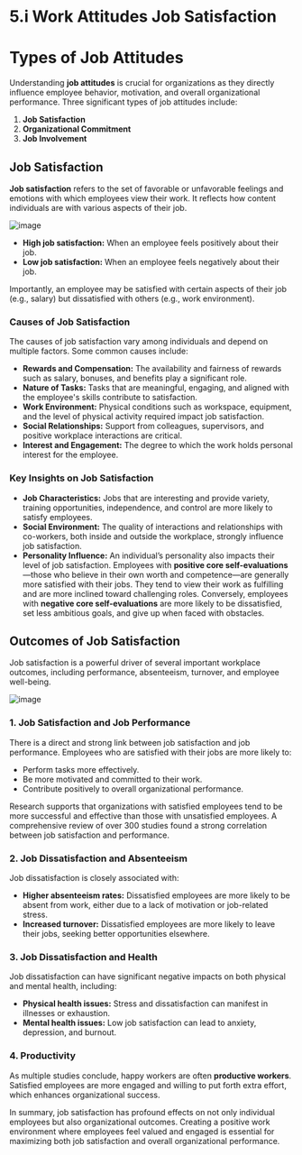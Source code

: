# 5.i Work Attitudes Job Satisfaction

# Types of Job Attitudes

Understanding **job attitudes** is crucial for organizations as they directly influence employee behavior, motivation, and overall organizational performance. Three significant types of job attitudes include:

1. **Job Satisfaction**
2. **Organizational Commitment**
3. **Job Involvement**

## Job Satisfaction

**Job satisfaction** refers to the set of favorable or unfavorable feelings and emotions with which employees view their work. It reflects how content individuals are with various aspects of their job.

![image](https://github.com/user-attachments/assets/a91b801d-7022-410c-85d1-7404184b4158)


- **High job satisfaction:** When an employee feels positively about their job.
- **Low job satisfaction:** When an employee feels negatively about their job.

Importantly, an employee may be satisfied with certain aspects of their job (e.g., salary) but dissatisfied with others (e.g., work environment).

### Causes of Job Satisfaction

The causes of job satisfaction vary among individuals and depend on multiple factors. Some common causes include:

- **Rewards and Compensation:** The availability and fairness of rewards such as salary, bonuses, and benefits play a significant role.
- **Nature of Tasks:** Tasks that are meaningful, engaging, and aligned with the employee's skills contribute to satisfaction.
- **Work Environment:** Physical conditions such as workspace, equipment, and the level of physical activity required impact job satisfaction.
- **Social Relationships:** Support from colleagues, supervisors, and positive workplace interactions are critical.
- **Interest and Engagement:** The degree to which the work holds personal interest for the employee.
  
### Key Insights on Job Satisfaction

- **Job Characteristics:** Jobs that are interesting and provide variety, training opportunities, independence, and control are more likely to satisfy employees.
- **Social Environment:** The quality of interactions and relationships with co-workers, both inside and outside the workplace, strongly influence job satisfaction.
- **Personality Influence:** An individual’s personality also impacts their level of job satisfaction. Employees with **positive core self-evaluations**—those who believe in their own worth and competence—are generally more satisfied with their jobs. They tend to view their work as fulfilling and are more inclined toward challenging roles. Conversely, employees with **negative core self-evaluations** are more likely to be dissatisfied, set less ambitious goals, and give up when faced with obstacles.

## Outcomes of Job Satisfaction

Job satisfaction is a powerful driver of several important workplace outcomes, including performance, absenteeism, turnover, and employee well-being.

![image](https://github.com/user-attachments/assets/86ffbeac-3594-4447-b121-bac4f6c0321c)


### 1. **Job Satisfaction and Job Performance**
There is a direct and strong link between job satisfaction and job performance. Employees who are satisfied with their jobs are more likely to:

- Perform tasks more effectively.
- Be more motivated and committed to their work.
- Contribute positively to overall organizational performance.

Research supports that organizations with satisfied employees tend to be more successful and effective than those with unsatisfied employees. A comprehensive review of over 300 studies found a strong correlation between job satisfaction and performance.

### 2. **Job Dissatisfaction and Absenteeism**
Job dissatisfaction is closely associated with:

- **Higher absenteeism rates:** Dissatisfied employees are more likely to be absent from work, either due to a lack of motivation or job-related stress.
- **Increased turnover:** Dissatisfied employees are more likely to leave their jobs, seeking better opportunities elsewhere.

### 3. **Job Dissatisfaction and Health**
Job dissatisfaction can have significant negative impacts on both physical and mental health, including:

- **Physical health issues:** Stress and dissatisfaction can manifest in illnesses or exhaustion.
- **Mental health issues:** Low job satisfaction can lead to anxiety, depression, and burnout.

### 4. **Productivity**
As multiple studies conclude, happy workers are often **productive workers**. Satisfied employees are more engaged and willing to put forth extra effort, which enhances organizational success.

In summary, job satisfaction has profound effects on not only individual employees but also organizational outcomes. Creating a positive work environment where employees feel valued and engaged is essential for maximizing both job satisfaction and overall organizational performance.

